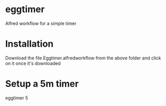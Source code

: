 # eggtimer
Alfred workflow for a simple timer

# Installation
Download the file Eggtimer.alfredworkflow from the above folder and click on it once it's downloaded

# Setup a 5m timer
eggtimer 5
